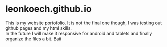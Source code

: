 # leonkoech.github.io
This is my website portofolio. It is not the final one though, I was testing out github pages and my html skills.  
In the future I will make it responsive for android and tablets and finally organize the files a bit.
Baii
